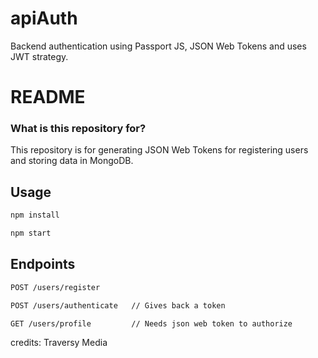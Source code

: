 # apiAuth
Backend authentication using Passport JS, JSON Web Tokens and uses JWT strategy. 

# README #

### What is this repository for? ###
This repository is for generating JSON Web Tokens for registering users and storing data in MongoDB.

## Usage

```bash
npm install
```

```bash
npm start
```

## Endpoints
```bash
POST /users/register
```

```bash
POST /users/authenticate   // Gives back a token
```

```bash
GET /users/profile         // Needs json web token to authorize
```

credits: Traversy Media
